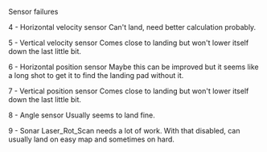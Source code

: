 Sensor failures


4 - Horizontal velocity sensor
  Can't land, need better calculation probably.

5 - Vertical velocity sensor
  Comes close to landing but won't lower itself down the last little bit.

6 - Horizontal position sensor
  Maybe this can be improved but it seems like a long shot to get it to
  find the landing pad without it.

7 - Vertical position sensor
  Comes close to landing but won't lower itself down the last little bit.

8 - Angle sensor
    Usually seems to land fine.

9 - Sonar
  Laser_Rot_Scan needs a lot of work. With that disabled, can usually
  land on easy map and sometimes on hard.
